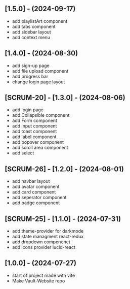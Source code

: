 ## [1.5.0] - (2024-09-17)
- add playlistArt component
- add tabs component
- add sidebar layout
- add context menu

## [1.4.0] - (2024-08-30)
- add sign-up page
- add file upload component
- add progress bar
- change login page layout

## [SCRUM-20] - [1.3.0] - (2024-08-06)
- add login page
- add Collapsible component
- add Form component
- add input component
- add toast component
- add label component
- add popover component
- add scroll area component
- add select

## [SCRUM-26] - [1.2.0] - (2024-08-01)
- add navbar layout
- add avatar component
- add card component
- add seperator component
- add badge component

## [SCRUM-25] - [1.1.0] - (2024-07-31)
- add theme-provider for darkmode
- add state managment react-redux
- add dropdown componenet
- add icons provider lucid-react

## [1.0.0] - (2024-07-27)
- start of project made with vite
- Make Vault-Website repo